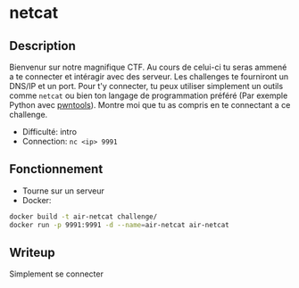 # netcat

## Description

Bienvenur sur notre magnifique CTF.
Au cours de celui-ci tu seras ammené a te connecter et intéragir avec des serveur.
Les challenges te fourniront un DNS/IP et un port.
Pour t'y connecter, tu peux utiliser simplement un outils comme `netcat` ou bien ton langage de programmation préféré (Par exemple Python avec [pwntools](https://pypi.org/project/pwntools/)).
Montre moi que tu as compris en te connectant a ce challenge.

- Difficulté: intro
- Connection: `nc <ip> 9991`

## Fonctionnement

- Tourne sur un serveur
- Docker: 
```bash
docker build -t air-netcat challenge/
docker run -p 9991:9991 -d --name=air-netcat air-netcat
```

## Writeup

Simplement se connecter